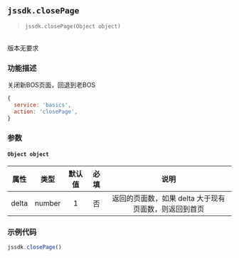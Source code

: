 ## `jssdk.closePage`

> `jssdk.closePage(Object object)` 

<br/> 版本无要求

### 功能描述

关闭新BOS页面，回退到老BOS

```js
{
  service: 'basics',
  action: 'closePage',
}
```

### 参数

#### `Object object`

| 属性  |  类型  | 默认值 | 必填 |                         说明                          |
| :---: | :----: | :----: | :--: | :---------------------------------------------------: |
| delta | number |   1    |  否  | 返回的页面数，如果 delta 大于现有页面数，则返回到首页 |

### 示例代码

```js
jssdk.closePage()
```
